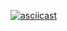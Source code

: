 [![asciicast](https://asciinema.org/a/Nb5wr91ZdMQO9Ban4FsJxFGhZ.svg)](https://asciinema.org/a/Nb5wr91ZdMQO9Ban4FsJxFGhZ)